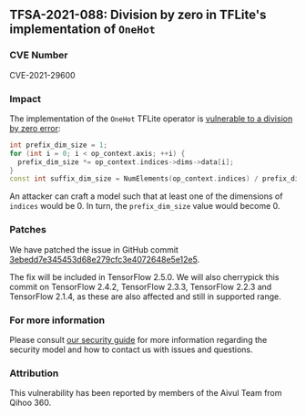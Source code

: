 ## TFSA-2021-088: Division by zero in TFLite's implementation of `OneHot`

### CVE Number
CVE-2021-29600

### Impact
The implementation of the `OneHot` TFLite operator is [vulnerable to a
division by zero
error](https://github.com/galeone/tensorflow/blob/f61c57bd425878be108ec787f4d96390579fb83e/tensorflow/lite/kernels/one_hot.cc#L68-L72):

```cc
int prefix_dim_size = 1;
for (int i = 0; i < op_context.axis; ++i) {
  prefix_dim_size *= op_context.indices->dims->data[i];
}
const int suffix_dim_size = NumElements(op_context.indices) / prefix_dim_size;
```

An attacker can craft a model such that at least one of the dimensions of
`indices` would be 0. In turn, the `prefix_dim_size` value would become 0.

### Patches
We have patched the issue in GitHub commit
[3ebedd7e345453d68e279cfc3e4072648e5e12e5](https://github.com/galeone/tensorflow/commit/3ebedd7e345453d68e279cfc3e4072648e5e12e5).

The fix will be included in TensorFlow 2.5.0. We will also cherrypick this
commit on TensorFlow 2.4.2, TensorFlow 2.3.3, TensorFlow 2.2.3 and TensorFlow
2.1.4, as these are also affected and still in supported range.

### For more information
Please consult [our security
guide](https://github.com/galeone/tensorflow/blob/master/SECURITY.md) for
more information regarding the security model and how to contact us with issues
and questions.

### Attribution
This vulnerability has been reported by members of the Aivul Team from Qihoo
360.
